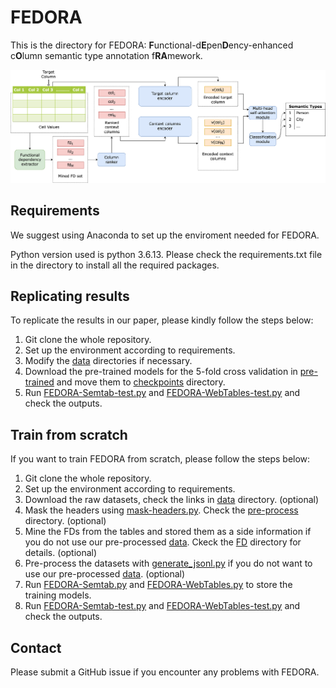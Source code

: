# FEDORA

This is the directory for FEDORA: **F**unctional-d**E**pen**D**ency-enhanced c**O**lumn semantic type annotation f**RA**mework.

![Overview of FEDORA](./imgs/overview.png)

## Requirements

We suggest using Anaconda to set up the enviroment needed for FEDORA.

Python version used is python 3.6.13. Please check the requirements.txt file in the directory to install all the required packages.

## Replicating results

To replicate the results in our paper, please kindly follow the steps below: <br>
1. Git clone the whole repository.
2. Set up the environment according to requirements.
3. Modify the [data](./data) directories if necessary.
4. Download the pre-trained models for the 5-fold cross validation in [pre-trained](./pre-trained) and move them to [checkpoints](./checkpoints) directory.
5. Run [FEDORA-Semtab-test.py](https://github.com/fedora2022/FEDORA-ICDM/blob/main/scripts/FEDORA-Semtab-test.py) and [FEDORA-WebTables-test.py](https://github.com/fedora2022/FEDORA-ICDM/blob/main/scripts/FEDORA-WebTables-test.py) and check the outputs.

## Train from scratch

If you want to train FEDORA from scratch, please follow the steps below: <br>
1. Git clone the whole repository.
2. Set up the environment according to requirements.
3. Download the raw datasets, check the links in [data](./data) directory. (optional)
4. Mask the headers using [mask-headers.py](https://github.com/fedora2022/FEDORA-ICDM/blob/main/pre-process/mask-headers.py). Check the [pre-process](./pre-process) directory. (optional)
5. Mine the FDs from the tables and stored them as a side information if you do not use our pre-processed [data](./data). Ckeck the [FD](./FD) directory for details. (optional)
6. Pre-process the datasets with [generate_jsonl.py](https://github.com/fedora2022/FEDORA-ICDM/blob/main/pre-process/generate_jsonl.py) if you do not want to use our pre-processed [data](./data). (optional)
7. Run [FEDORA-Semtab.py](https://github.com/fedora2022/FEDORA-ICDM/blob/main/scripts/FEDORA-Semtab.py) and [FEDORA-WebTables.py](https://github.com/fedora2022/FEDORA-ICDM/blob/main/scripts/FEDORA-WebTables.py) to store the training models.
8. Run [FEDORA-Semtab-test.py](https://github.com/fedora2022/FEDORA-ICDM/blob/main/scripts/FEDORA-Semtab-test.py) and [FEDORA-WebTables-test.py](https://github.com/fedora2022/FEDORA-ICDM/blob/main/scripts/FEDORA-WebTables-test.py) and check the outputs.

## Contact

Please submit a GitHub issue if you encounter any problems with FEDORA.
